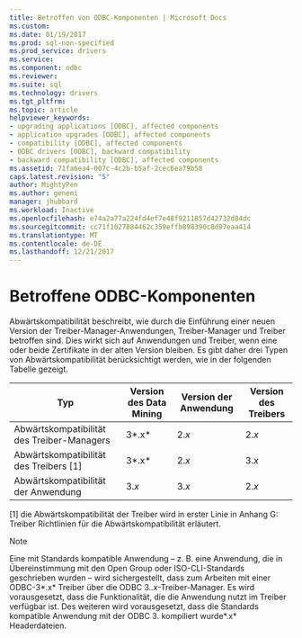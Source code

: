 ```yaml
---
title: Betroffen von ODBC-Komponenten | Microsoft Docs
ms.custom: 
ms.date: 01/19/2017
ms.prod: sql-non-specified
ms.prod_service: drivers
ms.service: 
ms.component: odbc
ms.reviewer: 
ms.suite: sql
ms.technology: drivers
ms.tgt_pltfrm: 
ms.topic: article
helpviewer_keywords:
- upgrading applications [ODBC], affected components
- application upgrades [ODBC], affected components
- compatibility [ODBC], affected components
- ODBC drivers [ODBC], backward compatibility
- backward compatibility [ODBC], affected components
ms.assetid: 71fa6ea4-007c-4c2b-b5af-2cec6ea79b58
caps.latest.revision: "5"
author: MightyPen
ms.author: genemi
manager: jhubbard
ms.workload: Inactive
ms.openlocfilehash: e74a2a77a224fd4ef7e48f9211857d42732d84dc
ms.sourcegitcommit: cc71f1027884462c359effb898390c8d97eaa414
ms.translationtype: MT
ms.contentlocale: de-DE
ms.lasthandoff: 12/21/2017
---
```

# <a name="affected-odbc-components"></a>Betroffene ODBC-Komponenten
Abwärtskompatibilität beschreibt, wie durch die Einführung einer neuen Version der Treiber-Manager-Anwendungen, Treiber-Manager und Treiber betroffen sind. Dies wirkt sich auf Anwendungen und Treiber, wenn eine oder beide Zertifikate in der alten Version bleiben. Es gibt daher drei Typen von Abwärtskompatibilität berücksichtigt werden, wie in der folgenden Tabelle gezeigt.  
  
|Typ|Version des Data Mining|Version der Anwendung|Version des Treibers|  
|----------|-------------------|----------------------------|-----------------------|  
|Abwärtskompatibilität des Treiber-Managers|3*.x*|2.*x*|2.*x*|  
|Abwärtskompatibilität des Treibers [1]|3*.x*|2.*x*|3.*x*|  
|Abwärtskompatibilität der Anwendung|3.*x*|3.*x*|2.*x*|  
  
 [1] die Abwärtskompatibilität der Treiber wird in erster Linie in Anhang G: Treiber Richtlinien für die Abwärtskompatibilität erläutert.  
  
> [!NOTE]  
>  Eine mit Standards kompatible Anwendung – z. B. eine Anwendung, die in Übereinstimmung mit den Open Group oder ISO-CLI-Standards geschrieben wurden – wird sichergestellt, dass zum Arbeiten mit einer ODBC-3*.x* Treiber über die ODBC 3.*.x*-Treiber-Manager. Es wird vorausgesetzt, dass die Funktionalität, die die Anwendung nutzt im Treiber verfügbar ist. Des weiteren wird vorausgesetzt, dass die Standards kompatible Anwendung mit der ODBC 3. kompiliert wurde*.x* Headerdateien.
